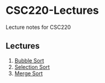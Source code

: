 # CSC220-Lectures

Lecture notes for CSC220

## Lectures

1. [Bubble Sort](/BubbleSort.cpp/)
2. [Selection Sort](/SelectionSort.cpp/)
2. [Merge Sort](/MergeSort.cpp/)